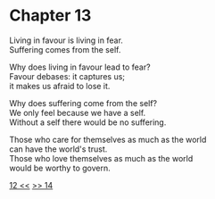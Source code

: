 # Chapter 13

Living in favour is living in fear.  
Suffering comes from the self.

Why does living in favour lead to fear?  
Favour debases: it captures us;  
it makes us afraid to lose it.  

Why does suffering come from the self?  
We only feel because we have a self.  
Without a self there would be no suffering.

Those who care for themselves as much as the world  
can have the world's trust.  
Those who love themselves as much as the world  
would be worthy to govern.

[12 <<](12.md) [>> 14](14.md)
